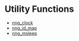 # Utility Functions

- [nng_clock](nng_clock.md)
- [nng_id_map](nng_id_map.md)
- [nng_msleep](nng_msleep.md)
